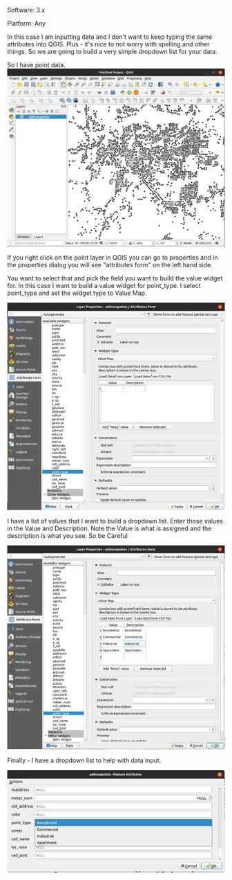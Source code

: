 Software: 3.x 

Platform: Any 

In this case I am inputting data and I don't want to keep typing the same attributes into QGIS. Plus - it's nice to not worry with spelling and other things. So we are going to build a very simple dropdown list for your data.  

So I have point data. 
![qgis](/images/qgis_with_points.png) 

If you right click on the point layer in QGIS you can go to properties and in the properties dialog you will see "attributes form" on the left hand side. 

You want to select that and pick the field you want to build the value widget for. In this case I want to build a value widget for point_type. I select point_type and set the widget type to Value Map. 

![properties](/images/qgis_properties.png) 

I have a list of values that I want to build a dropdown list. Enter those values in the Value and Description. Note the Value is what is assigned and the description is what you see. So be Careful 

![widget](/images/making_the_widget.png) 

Finally - I have a dropdown list to help with data input. 

![final](/images/attributes.png) 


